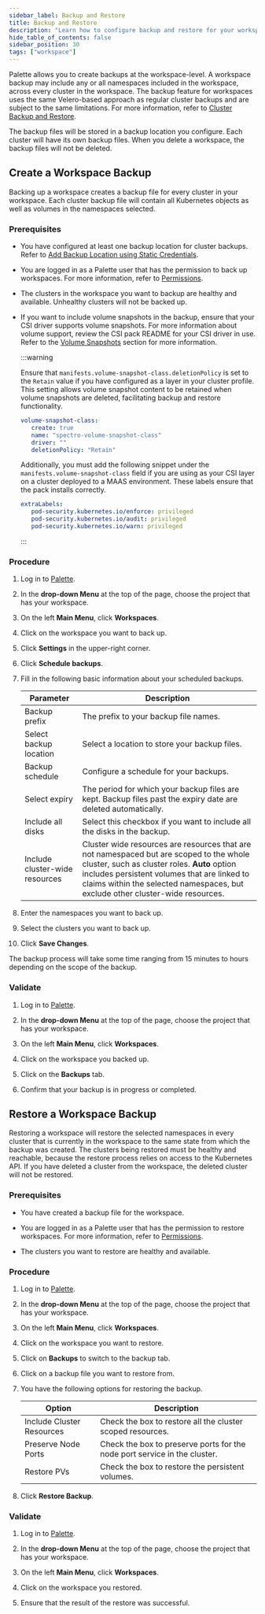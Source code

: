 ```yaml
---
sidebar_label: Backup and Restore
title: Backup and Restore
description: "Learn how to configure backup and restore for your workspaces."
hide_table_of_contents: false
sidebar_position: 30
tags: ["workspace"]
---
```


Palette allows you to create backups at the workspace-level. A workspace backup may include any or all namespaces
included in the workspace, across every cluster in the workspace. The backup feature for workspaces uses the same
Velero-based approach as regular cluster backups and are subject to the same limitations. For more information, refer to
[Cluster Backup and Restore](../../clusters/cluster-management/backup-restore/backup-restore.md).

The backup files will be stored in a backup location you configure. Each cluster will have its own backup files. When
you delete a workspace, the backup files will not be deleted.

## Create a Workspace Backup

Backing up a workspace creates a backup file for every cluster in your workspace. Each cluster backup file will contain
all Kubernetes objects as well as volumes in the namespaces selected.

### Prerequisites

- You have configured at least one backup location for cluster backups. Refer to
  [Add Backup Location using Static Credentials](../../clusters/cluster-management/backup-restore/add-backup-location-static.md).

- You are logged in as a Palette user that has the permission to back up workspaces. For more information, refer to
  [Permissions](../../user-management/palette-rbac/permissions.md).

- The clusters in the workspace you want to backup are healthy and available. Unhealthy clusters will not be backed up.

<!-- prettier-ignore -->
- If you want to include volume snapshots in the backup, ensure that your CSI driver supports volume snapshots. For more
  information about volume support, review the CSI pack README for your CSI driver in use. Refer to the [Volume Snapshots](../../clusters/cluster-management/backup-restore/backup-restore.md#volume-snapshots) section for more information.

   :::warning
   
   Ensure that `manifests.volume-snapshot-class.deletionPolicy` is set to the `Retain` value if you have configured <VersionedLink text="Volume Snapshot Controller" url="/integrations/packs/?pack=volume-snapshot-controller" /> as a layer in your cluster profile. This setting allows volume snapshot content to be retained when volume snapshots are deleted, facilitating backup and restore functionality. 

   ```yaml hideClipboard {5}
   volume-snapshot-class:
      create: true
      name: "spectro-volume-snapshot-class"
      driver: ""
      deletionPolicy: "Retain"
   ```

   Additionally, you must add the following snippet under the `manifests.volume-snapshot-class` field if you are using <VersionedLink text="Portworx" url="/integrations/packs/?pack=csi-portworx-generic" /> as your CSI layer on a cluster deployed to a MAAS environment. These labels ensure that the <VersionedLink text="Volume Snapshot Controller" url="/integrations/packs/?pack=volume-snapshot-controller" /> pack installs correctly.

   ```yaml
   extraLabels:
      pod-security.kubernetes.io/enforce: privileged
      pod-security.kubernetes.io/audit: privileged
      pod-security.kubernetes.io/warn: privileged
   ```

   :::

### Procedure

1. Log in to [Palette](https://console.spectrocloud.com).

2. In the **drop-down Menu** at the top of the page, choose the project that has your workspace.

3. On the left **Main Menu**, click **Workspaces**.

4. Click on the workspace you want to back up.

5. Click **Settings** in the upper-right corner.

6. Click **Schedule backups**.

7. Fill in the following basic information about your scheduled backups.

   | Parameter                      | Description                                                                                                                                                                                                                                                              |
   | ------------------------------ | ------------------------------------------------------------------------------------------------------------------------------------------------------------------------------------------------------------------------------------------------------------------------ |
   | Backup prefix                  | The prefix to your backup file names.                                                                                                                                                                                                                                    |
   | Select backup location         | Select a location to store your backup files.                                                                                                                                                                                                                            |
   | Backup schedule                | Configure a schedule for your backups.                                                                                                                                                                                                                                   |
   | Select expiry                  | The period for which your backup files are kept. Backup files past the expiry date are deleted automatically.                                                                                                                                                            |
   | Include all disks              | Select this checkbox if you want to include all the disks in the backup.                                                                                                                                                                                                 |
   | Include cluster-wide resources | Cluster wide resources are resources that are not namespaced but are scoped to the whole cluster, such as cluster roles. **Auto** option includes persistent volumes that are linked to claims within the selected namespaces, but exclude other cluster-wide resources. |

8. Enter the namespaces you want to back up.

9. Select the clusters you want to back up.

10. Click **Save Changes**.

The backup process will take some time ranging from 15 minutes to hours depending on the scope of the backup.

### Validate

1. Log in to [Palette](https://console.spectrocloud.com).

2. In the **drop-down Menu** at the top of the page, choose the project that has your workspace.

3. On the left **Main Menu**, click **Workspaces**.

4. Click on the workspace you backed up.

5. Click on the **Backups** tab.

6. Confirm that your backup is in progress or completed.

## Restore a Workspace Backup

Restoring a workspace will restore the selected namespaces in every cluster that is currently in the workspace to the
same state from which the backup was created. The clusters being restored must be healthy and reachable, because the
restore process relies on access to the Kubernetes API. If you have deleted a cluster from the workspace, the deleted
cluster will not be restored.

### Prerequisites

- You have created a backup file for the workspace.

- You are logged in as a Palette user that has the permission to restore workspaces. For more information, refer to
  [Permissions](../../user-management/palette-rbac/permissions.md).

- The clusters you want to restore are healthy and available.

### Procedure

1. Log in to [Palette](https://console.spectrocloud.com).

2. In the **drop-down Menu** at the top of the page, choose the project that has your workspace.

3. On the left **Main Menu**, click **Workspaces**.

4. Click on the workspace you want to restore.

5. Click on **Backups** to switch to the backup tab.

6. Click on a backup file you want to restore from.

7. You have the following options for restoring the backup.

   | Option                    | Description                                                               |
   | ------------------------- | ------------------------------------------------------------------------- |
   | Include Cluster Resources | Check the box to restore all the cluster scoped resources.                |
   | Preserve Node Ports       | Check the box to preserve ports for the node port service in the cluster. |
   | Restore PVs               | Check the box to restore the persistent volumes.                          |

8. Click **Restore Backup**.

### Validate

1. Log in to [Palette](https://console.spectrocloud.com).

2. In the **drop-down Menu** at the top of the page, choose the project that has your workspace.

3. On the left **Main Menu**, click **Workspaces**.

4. Click on the workspace you restored.

5. Ensure that the result of the restore was successful.
